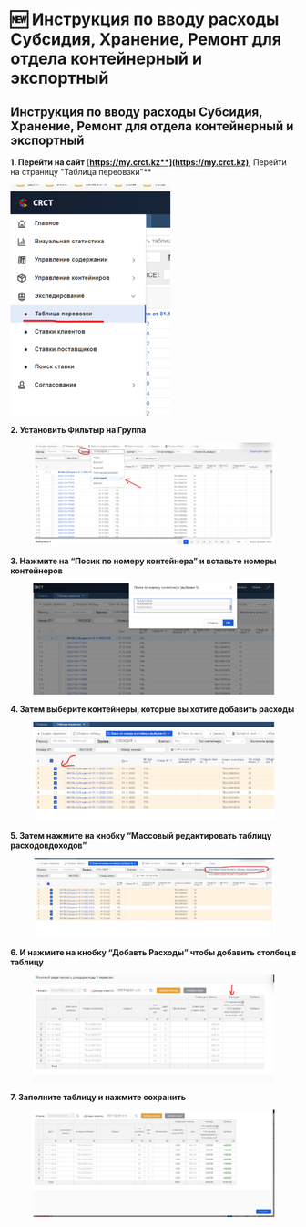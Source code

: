 # 🆕 Инструкция по вводу расходы Субсидия, Хранение, Ремонт для отдела контейнерный и экспортный

## **Инструкция по вводу расходы Субсидия, Хранение, Ремонт для отдела контейнерный и экспортный**

**1. Перейти на сайт** [**https://my.crct.kz**](https://my.crct.kz)**, Перейти на страницу "Таблица переовзки"**

&#x20;<img src=".gitbook/assets/image (9).png" alt="" data-size="original">

**2. Установить Фильтыр на Группа**

<figure><img src=".gitbook/assets/image (12).png" alt=""><figcaption></figcaption></figure>

**3. Нажмите на “Посик по номеру контейнера” и вставьте номеры контейнеров**

<figure><img src=".gitbook/assets/image.png" alt=""><figcaption></figcaption></figure>

**4. Затем выберите контейнеры, которые вы хотите добавить расходы**

<figure><img src=".gitbook/assets/image (21).png" alt=""><figcaption></figcaption></figure>

**5. Затем нажмите на кнобку “Массовый редактировать таблицу расходовдоходов”**

<figure><img src=".gitbook/assets/image (20).png" alt=""><figcaption></figcaption></figure>

**6. И нажмите на кнобку “Добавть Расходы” чтобы добавить столбец в таблицу**

<figure><img src=".gitbook/assets/image (6).png" alt=""><figcaption></figcaption></figure>

**7. Заполните таблицу и нажмите сохранить**

<figure><img src=".gitbook/assets/image (8).png" alt=""><figcaption></figcaption></figure>
